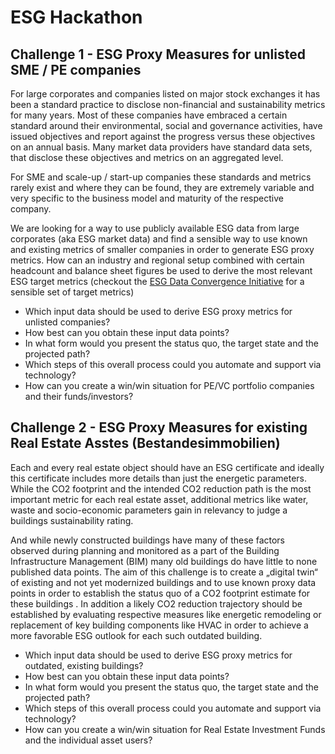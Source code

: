 # ESG Hackathon



## Challenge 1 - ESG Proxy Measures for unlisted SME / PE companies

For large corporates and companies listed on major stock exchanges it has been a standard practice to disclose non-financial and sustainability metrics for many years. Most of these companies have embraced a certain standard around their environmental, social and governance activities, have issued objectives and report against the progress versus these objectives on an annual basis. Many market data providers have standard data sets, that disclose these objectives and metrics on an aggregated level. 

For SME and scale-up / start-up companies these standards and metrics rarely exist and where they can be found, they are extremely variable and very specific to the business model and maturity of the respective company.

We are looking for a way to use publicly available ESG data from large corporates (aka ESG market data) and find a sensible way to use known and existing metrics of smaller companies in order to generate ESG proxy metrics. How can an industry and regional setup combined with certain headcount and balance sheet figures be used to derive the most relevant ESG target metrics (checkout the [ESG Data Convergence Initiative](https://www.esgdc.org/metrics/#guiding-principles) for a sensible set of target metrics)
- Which input data should be used to derive ESG proxy metrics for unlisted companies?
- How best can you obtain these input data points?
- In what form would you present the status quo, the target state and the projected path?
- Which steps of this overall process could you automate and support via technology?
- How can you create a win/win situation for PE/VC portfolio companies and their funds/investors?



## Challenge 2 - ESG Proxy Measures for existing Real Estate Asstes (Bestandesimmobilien)

Each and every real estate object should have an ESG certificate and ideally this certificate includes more details than just the energetic parameters. While the CO2 footprint and the intended CO2 reduction path is the most important metric for each real estate asset, additional metrics like water, waste and socio-economic parameters gain in relevancy to judge a buildings sustainability rating.

And while newly constructed buildings have many of these factors observed during planning and monitored as a part of the Building Infrastructure Management (BIM) many old buildings do have little to none published data points. The aim of this challenge is to create a „digital twin“ of existing and not yet modernized buildings and to use known proxy data points in order to establish the status quo of a CO2 footprint estimate for these buildings . In addition a likely CO2 reduction trajectory should be established by evaluating respective measures like energetic remodeling or replacement of key building components like HVAC in order to achieve a more favorable ESG outlook for each such outdated building.  
- Which input data should be used to derive ESG proxy metrics for outdated, existing buildings?
- How best can you obtain these input data points?
- In what form would you present the status quo, the target state and the projected path?
- Which steps of this overall process could you automate and support via technology?
- How can you create a win/win situation for Real Estate Investment Funds and the individual asset users?

